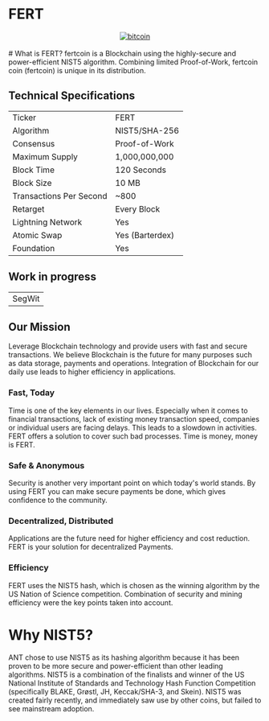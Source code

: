 # FERT
<center>
 <a href='https://postimages.org/' target='_blank'><img src='https://i.postimg.cc/6QXk096w/bitcoin.png' border='0' alt='bitcoin'/></a>
</center>
<br>
# What is FERT?
fertcoin is a Blockchain using the highly-secure and power-efficient NIST5 algorithm. Combining limited Proof-of-Work, fertcoin coin (fertcoin) is unique in its distribution. 

<a name="specifications"></a>
## Technical Specifications
<table>
<tr> <td>Ticker</td><td>FERT</td></tr>
<tr> <td>Algorithm</td><td>NIST5/SHA-256</td></tr>
<tr> <td>Consensus</td><td>Proof-of-Work</td></tr>
<tr> <td>Maximum Supply</td><td>1,000,000,000 </td></tr>
<tr> <td>Block Time</td><td>120 Seconds</td></tr>
<tr> <td>Block Size</td><td>10 MB</td></tr>
<tr> <td>Transactions Per Second</td><td>~800</td></tr>
<tr> <td>Retarget</td><td>Every Block</td></tr>
<tr> <td>Lightning Network</td><td>Yes</td></tr>
<tr> <td>Atomic Swap</td><td>Yes (Barterdex)</td></tr>
<tr> <td>Foundation</td><td>Yes</td></tr>
</table>

## Work in progress
<table>
<tr> <td>SegWit</td></tr>
</table>




## Our Mission
Leverage Blockchain technology and provide users with fast and secure transactions.
We believe Blockchain is the future for many purposes such as data storage, payments and operations. Integration of Blockchain for our daily use leads to higher efficiency in applications.

### Fast, Today
Time is one of the key elements in our lives. Especially when it comes to financial transactions, lack of existing money transaction speed, companies or individual users are facing delays. This leads to a slowdown in activities. FERT offers a solution to cover such bad processes. Time is money, money is FERT.

### Safe & Anonymous
Security is another very important point on which today's world stands. By using FERT you can make secure payments be done, which gives confidence to the community.

### Decentralized, Distributed
Applications are the future need for higher efficiency and cost reduction. FERT is your solution for decentralized Payments.

### Efficiency
FERT uses the NIST5 hash, which is chosen as the winning algorithm by the US Nation of Science competition. Combination of security and mining efficiency were the key points taken into account.


# Why NIST5?
ANT chose to use NIST5 as its hashing algorithm because it has been proven to be more secure and power-efficient than other leading algorithms. NIST5 is a combination of the finalists and winner of the US National Institute of Standards and Technology Hash Function Competition (specifically BLAKE, Grøstl, JH, Keccak/SHA-3, and Skein). NIST5 was created fairly recently, and immediately saw use by other coins, but failed to see mainstream adoption.
